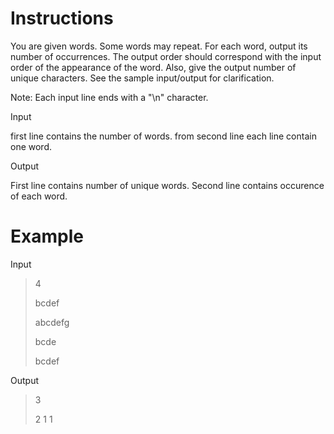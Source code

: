 # Instructions

You are given words. Some words may repeat. For each word, output its number of occurrences. The output order should correspond with the input order of the appearance of the word. Also, give the output number of unique characters. See the sample input/output for clarification.

Note: Each input line ends with a "\n" character.

Input

first line contains the number of words. from second line each line contain one word.

Output

First line contains number of unique words. Second line contains occurence of each word.

# Example

Input

>4
>
>bcdef
>
>abcdefg
>
>bcde
>
>bcdef

Output

>3
>
>2 1 1
